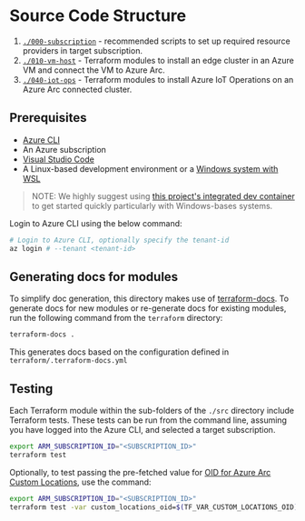 # Source Code Structure

1. [`./000-subscription`](000-subscription/README.md) - recommended scripts to set up required resource providers in target subscription.
2. [`./010-vm-host`](010-vm-host/README.md) - Terraform modules to install an edge cluster in an Azure VM and connect the VM to Azure Arc.
3. [`./040-iot-ops`](040-iot-ops/README.md) - Terraform modules to install Azure IoT Operations on an Azure Arc connected cluster.

## Prerequisites

- [Azure CLI](https://docs.microsoft.com/en-us/cli/azure/install-azure-cli?view=azure-cli-latest)
- An Azure subscription
- [Visual Studio Code](https://code.visualstudio.com/)
- A Linux-based development environment or a [Windows system with WSL](https://code.visualstudio.com/docs/remote/wsl)

> NOTE: We highly suggest using [this project's integrated dev container](./.devcontainer/README.md) to get started quickly particularly with Windows-bases systems.

Login to Azure CLI using the below command:

```bash
# Login to Azure CLI, optionally specify the tenant-id
az login # --tenant <tenant-id>
```

## Generating docs for modules

To simplify doc generation, this directory makes use of [terraform-docs](https://terraform-docs.io/). To generate docs for new modules or re-generate docs for existing modules, run the following command from the `terraform` directory:

```sh
terraform-docs .
```

This generates docs based on the configuration defined in `terraform/.terraform-docs.yml`

## Testing

Each Terraform module within the sub-folders of the `./src` directory include Terraform tests. These tests can be run from the command line, assuming you have logged into the Azure CLI, and selected a target subscription.

```sh
export ARM_SUBSCRIPTION_ID="<SUBSCRIPTION_ID>"
terraform test 
```

Optionally, to test passing the pre-fetched value for
[OID for Azure Arc Custom Locations](https://learn.microsoft.com/azure/azure-arc/kubernetes/custom-locations#to-enable-the-custom-locations-feature-with-a-service-principal-follow-the-steps-below),
use the command:

```sh
export ARM_SUBSCRIPTION_ID="<SUBSCRIPTION_ID>"
terraform test -var custom_locations_oid=$(TF_VAR_CUSTOM_LOCATIONS_OID)
```
